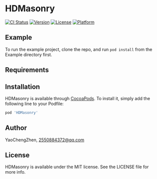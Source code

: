 # HDMasonry

[![CI Status](https://img.shields.io/travis/YaoChengZhen/HDMasonry.svg?style=flat)](https://travis-ci.org/YaoChengZhen/HDMasonry)
[![Version](https://img.shields.io/cocoapods/v/HDMasonry.svg?style=flat)](https://cocoapods.org/pods/HDMasonry)
[![License](https://img.shields.io/cocoapods/l/HDMasonry.svg?style=flat)](https://cocoapods.org/pods/HDMasonry)
[![Platform](https://img.shields.io/cocoapods/p/HDMasonry.svg?style=flat)](https://cocoapods.org/pods/HDMasonry)

## Example

To run the example project, clone the repo, and run `pod install` from the Example directory first.

## Requirements

## Installation

HDMasonry is available through [CocoaPods](https://cocoapods.org). To install
it, simply add the following line to your Podfile:

```ruby
pod 'HDMasonry'
```

## Author

YaoChengZhen, 2550884372@qq.com

## License

HDMasonry is available under the MIT license. See the LICENSE file for more info.
